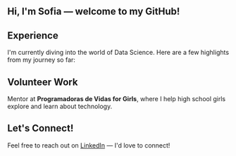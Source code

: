 <h2 align="left">Hi, I'm Sofia — welcome to my GitHub!</h2>

###

## Experience
I'm currently diving into the world of Data Science. Here are a few highlights from my journey so far:

## Volunteer Work
Mentor at **Programadoras de Vidas for Girls**, where I help high school girls explore and learn about technology.

## Let's Connect!
Feel free to reach out on [LinkedIn](https://www.linkedin.com/in/sofia-sawczenko/) — I'd love to connect!


<!-- ![](https://komarev.com/ghpvc/?username=sofiasawczenko&color=006bed)  

###

## About Me

- Passionate about bringing solution to real problems.
- Studying Software Engineering at FIAP. 

## My Skills

<a href="https://github.com/sofiasawczenko" title="Sofia's Profile">
  <img src="https://github-readme-stats.vercel.app/api/top-langs/?username=sofiasawczenko&theme=light&hide_border=false&include_all_commits=true&count_private=true&layout=compact" />
</a>


**AI**

[![Hugging Face](https://img.shields.io/badge/Hugging%20Face-FFD21E?logo=huggingface&logoColor=000)](#)
[![ChatGPT](https://img.shields.io/badge/ChatGPT-74aa9c?logo=openai&logoColor=white)](#)

**Data Engineering**

[![Google Cloud](https://img.shields.io/badge/Google%20Cloud-%234285F4.svg?logo=google-cloud&logoColor=white)](#)
[![Python](https://img.shields.io/badge/Python-3776AB?logo=python&logoColor=fff)](#)

**Data Processing**

[![Pandas](https://img.shields.io/badge/Pandas-150458?logo=pandas&logoColor=fff)](#)
[![NumPy](https://img.shields.io/badge/NumPy-4DABCF?logo=numpy&logoColor=fff)](#)
[![ETL](https://custom-icon-badges.demolab.com/badge/ETL-9370DB?logo=etl-logo&logoColor=fff)](#)

**Data Visualization**

[![Matplotlib](https://custom-icon-badges.demolab.com/badge/Matplotlib-71D291?logo=matplotlib&logoColor=fff)](#)

**Full-Stack Development**

[![Java](https://img.shields.io/badge/Java-%23ED8B00.svg?logo=openjdk&logoColor=white)](#)
[![TypeScript](https://img.shields.io/badge/TypeScript-3178C6?logo=typescript&logoColor=fff)](#)
[![Next.js](https://img.shields.io/badge/Next.js-black?logo=next.js&logoColor=white)](#)
[![Bootstrap](https://img.shields.io/badge/Bootstrap-7952B3?logo=bootstrap&logoColor=fff)](#)
[![Sass](https://img.shields.io/badge/Sass-C69?logo=sass&logoColor=fff)](#)
[![Figma](https://img.shields.io/badge/Figma-F24E1E?logo=figma&logoColor=white)](#)

**Version Control**

![Git](https://img.shields.io/badge/-Git-FFFFFF?style=flat&logo=git&logoColor=F05032)
[![GitHub](https://img.shields.io/badge/GitHub-%23121011.svg?logo=github&logoColor=white)](#)

**Code Editor**

[![IntelliJ IDEA](https://img.shields.io/badge/IntelliJIDEA-000000.svg?logo=intellij-idea&logoColor=white)](#)
![Google Colab](https://img.shields.io/badge/-Google%20Colab-FFFFFF?style=flat&logo=googlecolab&logoColor=F9AB00)
[![Visual Studio Code](https://custom-icon-badges.demolab.com/badge/Visual%20Studio%20Code-0078d7.svg?logo=vsc&logoColor=white)](#)

**Collaboration Tool**

[![Jira](https://img.shields.io/badge/Jira-0052CC?logo=jira&logoColor=fff)](#)

**Database**

[![DynamoDB](https://img.shields.io/badge/DynamoDB-4053D6?logo=amazondynamodb&logoColor=fff)](#)
[![Oracle](https://custom-icon-badges.demolab.com/badge/Oracle-F80000?logo=oracle&logoColor=fff)](#)


<br/>

## Where to find me

[![Linkedin](https://img.shields.io/badge/-sofiasawczenko-blue?style=flat-square&logo=Linkedin&logoColor=white&link=https://www.linkedin.com/in/sofia-sawczenko/)](https://www.linkedin.com/in/sofia-sawczenko/)
[![Gmail Badge](https://img.shields.io/badge/-sofiawko@gmail.com-006bed?style=flat-square&logo=Gmail&logoColor=white&link=mailto:sofiawko@gmail.com)](mailto:sofiawko@gmail.com)
[![GitHub](https://img.shields.io/github/followers/sofiasawczenko?label=follow&style=social)](https://github.com/sofiasawczenko)  -->

